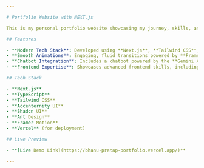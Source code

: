 ```yaml
---

# Portfolio Website with NEXT.js

This is my personal portfolio website showcasing my journey, skills, and projects. The website is built with modern web technologies to provide a smooth, interactive experience while demonstrating my proficiency in frontend development using Next.js, TypeScript, and Tailwind CSS.

## Features

- **Modern Tech Stack**: Developed using **Next.js**, **Tailwind CSS**, **Accenternity UI**, and **Ant Design**.
- **Smooth Animations**: Engaging, fluid transitions powered by **Framer Motion**.
- **Chatbot Integration**: Includes a chatbot powered by the **Gemini API** that answers questions about me directly.
- **Frontend Expertise**: Showcases advanced frontend skills, including **Next.js** client-side components, responsive design, and performance optimization.

## Tech Stack

- **Next.js**
- **TypeScript**
- **Tailwind CSS**
- **Accenternity UI**
- **Shadcn UI**
- **Ant Design**
- **Framer Motion**
- **Vercel** (for deployment)

## Live Preview

- **[Live Demo Link](https://bhanu-pratap-portfolio.vercel.app/)**

---
```

